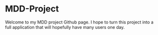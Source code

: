MDD-Project
===========

Welcome to my MDD project Github page. I hope to turn this project into a full application that will hopefully have many users one day. 